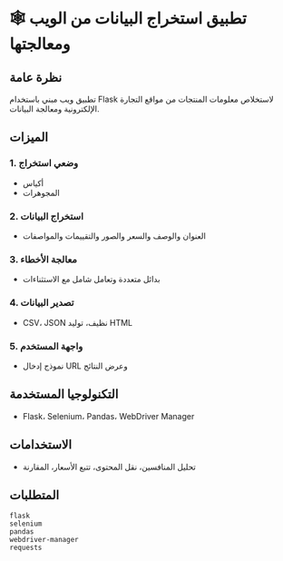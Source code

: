 # 🕸️ تطبيق استخراج البيانات من الويب ومعالجتها

## نظرة عامة
تطبيق ويب مبني باستخدام Flask لاستخلاص معلومات المنتجات من مواقع التجارة الإلكترونية ومعالجة البيانات.

## الميزات

### 1. وضعي استخراج
- أكياس
- المجوهرات

### 2. استخراج البيانات
- العنوان والوصف والسعر والصور والتقييمات والمواصفات

### 3. معالجة الأخطاء
- بدائل متعددة وتعامل شامل مع الاستثناءات

### 4. تصدير البيانات
- CSV، JSON نظيف، توليد HTML

### 5. واجهة المستخدم
- نموذج إدخال URL وعرض النتائج

## التكنولوجيا المستخدمة
- Flask، Selenium، Pandas، WebDriver Manager

## الاستخدامات
- تحليل المنافسين، نقل المحتوى، تتبع الأسعار، المقارنة

## المتطلبات
```
flask
selenium
pandas
webdriver-manager
requests
```
